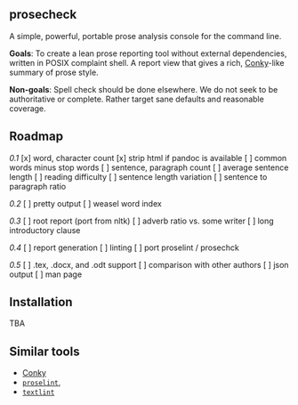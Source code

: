 ## prosecheck

A simple, powerful, portable prose analysis console for the command line.

**Goals**: To create a lean prose reporting tool without external
dependencies, written in POSIX complaint shell. A report view that gives a
rich, [Conky](https://github.com/brndnmtthws/conky)-like summary of prose
style.

**Non-goals**: Spell check should be done elsewhere. We do not seek to be
authoritative or complete. Rather target sane defaults and reasonable
coverage.

## Roadmap

*0.1*
[x] word, character count
[x] strip html if pandoc is available
[ ] common words minus stop words
[ ] sentence, paragraph count
[ ] average sentence length
[ ] reading difficulty
[ ] sentence length variation
[ ] sentence to paragraph ratio

*0.2*
[ ] pretty output
[ ] weasel word index

*0.3*
[ ] root report (port from nltk)
[ ] adverb ratio vs. some writer
[ ] long introductory clause

*0.4*
[ ] report generation
[ ] linting
[ ] port proselint / prosechck

*0.5*
[ ] .tex, .docx, and .odt support
[ ] comparison with other authors
[ ] json output
[ ] man page

## Installation

TBA

## Similar tools

- [Conky](https://github.com/brndnmtthws/conky)
- [`proselint`](https://github.com/amperser/proselint),
- [`textlint`](https://github.com/textlint/textlint)
